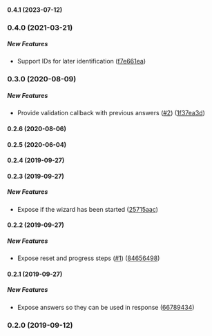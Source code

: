 #### 0.4.1 (2023-07-12)

### 0.4.0 (2021-03-21)

##### New Features

- Support IDs for later identification ([f7e661ea](https://github.com/bennyn/wizardy/commit/f7e661eaf0e6539a4649965768cc4857d81397c6))

### 0.3.0 (2020-08-09)

##### New Features

- Provide validation callback with previous answers ([#2](https://github.com/bennyn/wizardy/pull/2)) ([1f37ea3d](https://github.com/bennyn/wizardy/commit/1f37ea3d789eb578bf581ea52ae93b3563825ada))

#### 0.2.6 (2020-08-06)

#### 0.2.5 (2020-06-04)

#### 0.2.4 (2019-09-27)

#### 0.2.3 (2019-09-27)

##### New Features

- Expose if the wizard has been started ([25715aac](https://github.com/bennyn/wizardy/commit/25715aacdb7422421f1912bc223ec9a893fbfe94))

#### 0.2.2 (2019-09-27)

##### New Features

- Expose reset and progress steps ([#1](https://github.com/bennyn/wizardy/pull/1)) ([84656498](https://github.com/bennyn/wizardy/commit/846564980919d8405b9772eb22f4a40b02e7ea5a))

#### 0.2.1 (2019-09-27)

##### New Features

- Expose answers so they can be used in response ([66789434](https://github.com/bennyn/wizardy/commit/667894344a1dc58c465996bfd920134595f64e00))

### 0.2.0 (2019-09-12)
